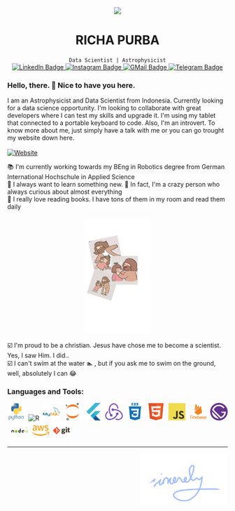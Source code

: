 <div id="header" align="center">
    <img src="https://media.giphy.com/media/Wkze4vrMfeNiw/giphy.gif" width="200"/>
</div>
<div id="name" align="center">
    <h1>RICHA PURBA</h1>
    <code>Data Scientist | Astrophysicist</code>
</div>
<div id="badges" align="center">
  <a href="https://linkedin.com/in/richapurba">
    <img src="https://img.shields.io/badge/LinkedIn-00008b?style=for-the-badge&logo=linkedin&logoColor=white" alt="LinkedIn Badge"/>
  </a>
  <a href="https://instagram.com/richaulivia">
    <img src="https://img.shields.io/badge/Instagram-f5169c?style=for-the-badge&logo=instagram&logoColor=white" alt="Instagram Badge"/>
  </a>
  <a href="mailto:richaulivia@gmail.com">
    <img src="https://img.shields.io/badge/Email-c7161f?style=for-the-badge&logo=gmail&logoColor=white" alt="GMail Badge"/>
  </a>
  <a href="https://t.co/richaulivia">
    <img src="https://img.shields.io/badge/Telegram-2a92fa?style=for-the-badge&logo=telegram&logoColor=white" alt="Telegram Badge"/>
  </a>
</div>

### Hello, there. 👋 Nice to have you here.<br/>
I am an Astrophysicist and Data Scientist from Indonesia. Currently looking for a data science opportunity. I'm looking to collaborate with great developers where I can test my skills and upgrade it. I'm using my tablet that connected to a portable keyboard to code. Also, I'm an introvert. To know more about me, just simply have a talk with me or you can go trought my website down here.<br/><br/>
[![Website](https://img.shields.io/website?label=richapurba.github.io&style=for-the-badge&url=https%3A%2F%2Frichapurba.github.io)](https://richapurba.github.io)




📚 I'm currently working towards my BEng in Robotics degree from German International Hochschule in Applied Science<br/>
💎 I always want to learn something new. 🔬 In fact, I'm a crazy person who always curious about almost everything<br/>
📖 I really love reading books. I have tons of them in my room and read them daily<br/>


<div id="header" align="center">
    <img src="img/Polaroid.png" width="150"/>
</div>


☑️ I'm proud to be a christian. Jesus have chose me to become a scientist. Yes, I saw Him. I did..<br/>
☑️ I can't swim at the water 🏊 , but if you ask me to swim on the ground, well, absolutely I can 😂<br/>


### Languages and Tools:

<div>
  <img src="https://github.com/devicons/devicon/blob/master/icons/python/python-original-wordmark.svg" title="Python" alt="Python" width="40" height="40"/>&nbsp;
  <img src="https://github.com/devicons/devicon/blob/master/icons/r/r-original-wordmark.svg" title="R" alt="R" width="40" height="40"/>&nbsp;
  <img src="https://github.com/devicons/devicon/blob/master/icons/mysql/mysql-original-wordmark.svg" title="MySQL"  alt="MySQL" width="40" height="40"/>&nbsp;
  <img src="https://github.com/devicons/devicon/blob/master/icons/jupyter/jupyter-original.svg" title="Jupyter" alt="Jupyter" width="40" height="40"/>&nbsp;
  <img src="https://github.com/devicons/devicon/blob/master/icons/flutter/flutter-original.svg" title="Flutter" alt="Flutter" width="40" height="40"/>&nbsp;
  <img src="https://github.com/devicons/devicon/blob/master/icons/redux/redux-original.svg" title="Redux" alt="Redux " width="40" height="40"/>&nbsp;
  <img src="https://github.com/devicons/devicon/blob/master/icons/css3/css3-plain-wordmark.svg"  title="CSS3" alt="CSS" width="40" height="40"/>&nbsp;
  <img src="https://github.com/devicons/devicon/blob/master/icons/html5/html5-original.svg" title="HTML5" alt="HTML" width="40" height="40"/>&nbsp;
  <img src="https://github.com/devicons/devicon/blob/master/icons/javascript/javascript-original.svg" title="JavaScript" alt="JavaScript" width="40" height="40"/>&nbsp;
  <img src="https://github.com/devicons/devicon/blob/master/icons/firebase/firebase-plain-wordmark.svg" title="Firebase" alt="Firebase" width="40" height="40"/>&nbsp;
  <img src="https://github.com/devicons/devicon/blob/master/icons/gatsby/gatsby-original.svg" title="Gatsby"  alt="Gatsby" width="40" height="40"/>&nbsp;
  <img src="https://github.com/devicons/devicon/blob/master/icons/nodejs/nodejs-original-wordmark.svg" title="NodeJS" alt="NodeJS" width="40" height="40"/>&nbsp;
  <img src="https://github.com/devicons/devicon/blob/master/icons/amazonwebservices/amazonwebservices-plain-wordmark.svg" title="AWS" alt="AWS" width="40" height="40"/>&nbsp;
  <img src="https://github.com/devicons/devicon/blob/master/icons/git/git-original-wordmark.svg" title="Git" **alt="Git" width="40" height="40"/>
</div>


---

<div id="footer" align="right">
    <img src="img/sincerely.png" width="200"/>
</div>
